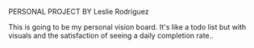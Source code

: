 
PERSONAL PROJECT BY Leslie Rodriguez



This is going to be my personal vision board. It's like a todo list but with visuals and the satisfaction of seeing a daily completion rate..
